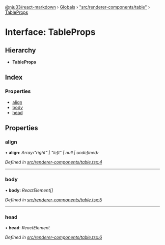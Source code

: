 [@nju33/react-markdown](../README.md) › [Globals](../globals.md) › ["src/renderer-components/table"](../modules/_src_renderer_components_table_.md) › [TableProps](_src_renderer_components_table_.tableprops.md)

# Interface: TableProps

## Hierarchy

* **TableProps**

## Index

### Properties

* [align](_src_renderer_components_table_.tableprops.md#align)
* [body](_src_renderer_components_table_.tableprops.md#body)
* [head](_src_renderer_components_table_.tableprops.md#head)

## Properties

###  align

• **align**: *Array‹"right" | "left" | null | undefined›*

*Defined in [src/renderer-components/table.tsx:4](https://github.com/nju33/react-markdown/blob/7fe748e/src/renderer-components/table.tsx#L4)*

___

###  body

• **body**: *ReactElement[]*

*Defined in [src/renderer-components/table.tsx:5](https://github.com/nju33/react-markdown/blob/7fe748e/src/renderer-components/table.tsx#L5)*

___

###  head

• **head**: *ReactElement*

*Defined in [src/renderer-components/table.tsx:6](https://github.com/nju33/react-markdown/blob/7fe748e/src/renderer-components/table.tsx#L6)*
